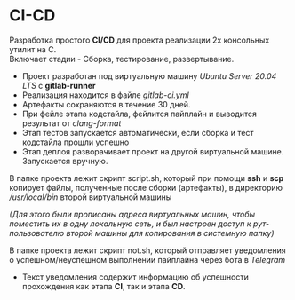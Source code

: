 # CI-CD

Разработка простого **CI/CD** для проекта реализации 2х консольных утилит на С. \
Включает стадии - Сборка, тестирование, развертывание.

- Проект разработан под виртуальную машину *Ubuntu Server 20.04 LTS* с **gitlab-runner**
- Реализация находится в файле _gitlab-ci.yml_
- Артефакты сохраняются в течение 30 дней.
- При фейле этапа кодстайла, фейлится пайплайн и выводится результат от *clang-format*
- Этап тестов запускается автоматически, если сборка и тест кодстайла прошли успешно
- Этап деплоя разворачивает проект на другой виртуальной машине. Запускается вручную.

В папке проекта лежит скрипт script.sh, который при помощи **ssh** и **scp** копирует файлы, полученные после сборки (артефакты), в директорию */usr/local/bin* второй виртуальной машины

*(Для этого были прописаны адреса виртуальных машин, чтобы поместить их в одну локальную сеть, и был настроен доступ к рут-пользователю второй машины для копирования в системную папку)*

В папке проекта лежит скрипт not.sh, который отправляет уведомления о успешном/неуспешном выполнении пайплайна через бота в *Telegram*

- Текст уведомления содержит информацию об успешности прохождения как этапа **CI**, так и этапа **CD**.
